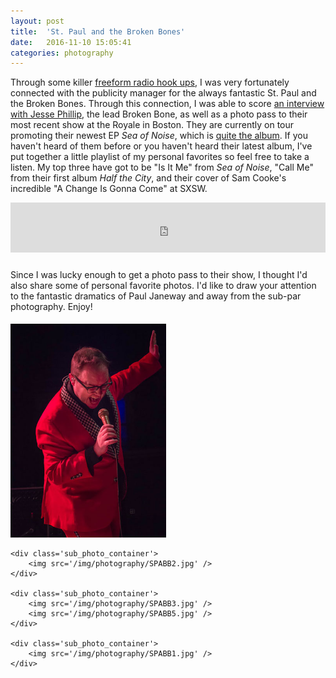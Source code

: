 ```yaml
---
layout: post
title:  'St. Paul and the Broken Bones'
date:   2016-11-10 15:05:41
categories: photography
---
```


Through some killer [freeform radio hook ups](http://www.wmfo.org/), I was very fortunately connected with the publicity manager for the always fantastic St. Paul and the Broken Bones. Through this connection, I was able to score [an interview with Jesse Phillip](https://www.wmfo.org/?p=3043), the lead Broken Bone, as well as a photo pass to their most recent show at the Royale in Boston. They are currently on tour promoting their newest EP *Sea of Noise*, which is [quite the album](http://www.npr.org/2016/09/01/491941924/first-listen-st-paul-the-broken-bones-sea-of-noise). If you haven't heard of them before or you haven't heard their latest album, I've put together a little playlist of my personal favorites so feel free to take a listen. My top three have got to be "Is It Me" from *Sea of Noise*, "Call Me" from their first album *Half the City*, and their cover of Sam Cooke's incredible "A Change Is Gonna Come" at SXSW.

<iframe src="https://embed.spotify.com/?uri=spotify%3Auser%3A129874447%3Aplaylist%3A7hGQWWVIqtbsSQ0zyxk7FN" width="100% !important" height="80px !important" frameborder="0" allowtransparency="true" style="margin-bottom:10px"></iframe>

Since I was lucky enough to get a photo pass to their show, I thought I'd also share some of personal favorite photos. I'd like to draw your attention to the fantastic dramatics of Paul Janeway and away from the sub-par photography. Enjoy!

<style>
    .photo_container {
    }

    .photo_container img {
        margin: 0;
        padding: 5px 5px 0 0;
    }

    .sub_photo_container {
        width: 49.5%;
        display: inline-block;
        vertical-align: top;
    }

</style>

<div class='photo_container'>
    <div class='sub_photo_container'>
        <img src='/img/photography/SPABB4.jpg' />
    </div>

    <div class='sub_photo_container'>
        <img src='/img/photography/SPABB2.jpg' />
    </div>

    <div class='sub_photo_container'>
        <img src='/img/photography/SPABB3.jpg' />
        <img src='/img/photography/SPABB5.jpg' />
    </div>

    <div class='sub_photo_container'>
        <img src='/img/photography/SPABB1.jpg' />
    </div>
</div>